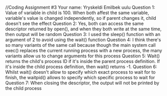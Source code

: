 //Coding Assignment #3
Your name: Yryskeldi Emilbek uulu
Question 1: Value of variable in child is 100. When both affest the same variable, variable's value is changed independently, so if parent changes it, child doesn't see the effect
Question 2: Yes, both can access the same descriptor returned by open(), and when they both write at the same time, then output will be random
Question 3: I used the sleep() function with an argument of 2 to avoid using the wait() function
Question 4: I think there's so many variants of the same call because though the main system call exec() replaces the current running process with a new process, the many variants allow us to change arguments for this process
Question 5: Wait() returns the child's process ID if it's inside the parent process definition. If it's inside the child process definition, then wait() returns -1.
Question 6: Whilst wait() doesn't allow to specify which exact process to wait for to finish, the waitpid() allows to specify which specific process to wait for
Question 7: When closing the descriptor, the output will not be printed by the child process
